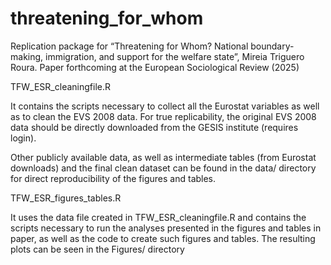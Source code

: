 # threatening_for_whom
Replication package for “Threatening for Whom?  National boundary-making, immigration, and support for the welfare state”, Mireia Triguero Roura. Paper forthcoming at the European Sociological Review (2025)

TFW_ESR_cleaningfile.R

It contains the scripts necessary to collect all the Eurostat variables as well as to clean the EVS 2008 data. For true replicability, the original EVS 2008 data should be directly downloaded from the GESIS institute (requires login).

Other publicly available data, as well as intermediate tables (from Eurostat downloads) and the final clean dataset can be found in the data/ directory for direct reproducibility of the figures and tables.

TFW_ESR_figures_tables.R

It uses the data file created in TFW_ESR_cleaningfile.R and contains the scripts necessary to run the analyses presented in the figures and tables in paper, as well as the code to create such figures and tables. The resulting plots can be seen in the Figures/ directory


